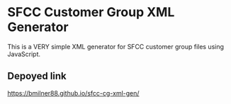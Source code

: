 # SFCC Customer Group XML Generator

This is a VERY simple XML generator for SFCC customer group files using JavaScript.

## Depoyed link
https://bmilner88.github.io/sfcc-cg-xml-gen/
